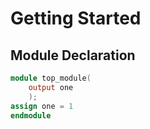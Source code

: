 # Getting Started
## Module Declaration
```Verilog
module top_module(
    output one
    );
assign one = 1
endmodule
```